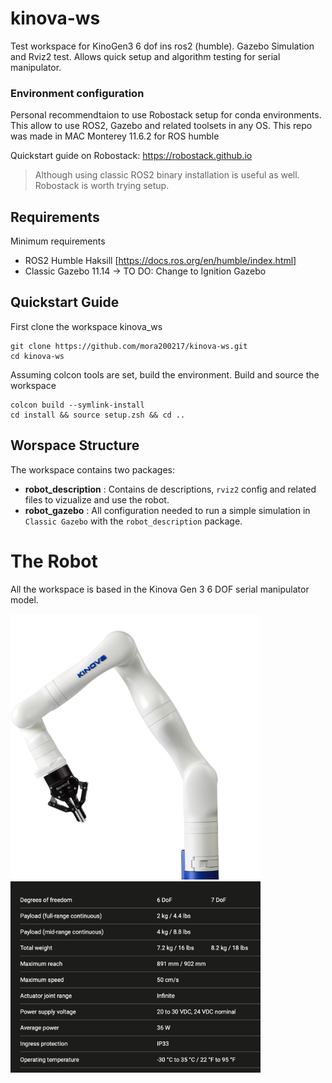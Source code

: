 # kinova-ws
Test workspace for KinoGen3 6 dof ins ros2 (humble). Gazebo Simulation and Rviz2 test. Allows quick setup and algorithm testing for serial manipulator.

### Environment configuration 
Personal recommendtaion to use Robostack setup for conda environments. This allow to use ROS2, Gazebo and related toolsets in any OS. This repo was made in MAC Monterey 11.6.2 for ROS humble

Quickstart guide on Robostack: https://robostack.github.io



> Although using classic ROS2 binary installation is useful as well. Robostack is worth trying setup. 
## Requirements  
Minimum requirements
* ROS2 Humble Haksill [https://docs.ros.org/en/humble/index.html]
* Classic Gazebo 11.14 -> TO DO: Change to Ignition Gazebo


## Quickstart Guide 
First clone the workspace kinova_ws
```
git clone https://github.com/mora200217/kinova-ws.git
cd kinova-ws
```
Assuming colcon tools are set, build the environment. Build and source the workspace

```
colcon build --symlink-install
cd install && source setup.zsh && cd ..
```

## Worspace Structure 
The workspace contains two packages: 
* __robot_description__ : Contains de descriptions, `rviz2` config and related files to vizualize and use the robot. 
* __robot_gazebo__ : All configuration needed to run a simple simulation in `Classic Gazebo` with the `robot_description` package. 


# The Robot 
All the workspace is based in the Kinova Gen 3 6 DOF serial manipulator model. 

<img src="doc/kinova-gen3-stock-img.webp" alt="Image 1" style="display:inline-block; margin-right: 10px;" width="400"/> <img src="doc/specifications.png" alt="Image 2" style="display:inline-block;" width="400"/>
